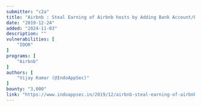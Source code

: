 ```yaml
---
submitter: "c2a"
title: "Airbnb : Steal Earning of Airbnb hosts by Adding Bank Account/Payment Method (IDOR)"
date: "2019-12-24"
added: "2024-11-03"
description: ""
vulnerabilities: [
    "IDOR"
]
programs: [
    "Airbnb"
]
authors: [
    "Vijay Kumar (@IndoAppSec)"
]
bounty: "3,000"
link: "https://www.indoappsec.in/2019/12/airbnb-steal-earning-of-airbnb-hosts-by.html"
---
```




